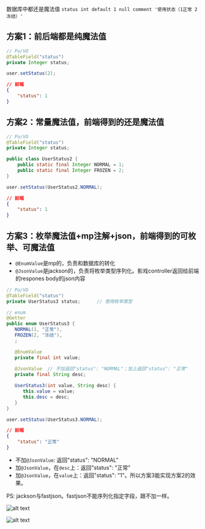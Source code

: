 数据库中都还是魔法值 `status int default 1 null comment '使用状态（1正常 2冻结）'`

## 方案1：前后端都是纯魔法值

```java
// Po/VO
@TableField("status")
private Integer status;
```
```java
user.setStatus(2);
```
```json
// 前端
{
    "status": 1
}
```

## 方案2：常量魔法值，前端得到的还是魔法值

```java
// Po/VO
@TableField("status")
private Integer status;
```
```java
public class UserStatus2 {
    public static final Integer NORMAL = 1;
    public static final Integer FROZEN = 2;
}
```
```java
user.setStatus(UserStatus2.NORMAL);
```
```json
// 前端
{
    "status": 1
}
```

## 方案3：枚举魔法值+mp注解+json，前端得到的可枚举、可魔法值

- `@EnumValue`是mp的，负责和数据库的转化
- `@JsonValue`是jackson的，负责将枚举类型序列化。影戏controller返回给前端的respones body的json内容

```java
// Po/VO
@TableField("status")
private UserStatus3 status;      // 使用枚举类型
```
```java
// enum
@Getter
public enum UserStatus3 {
   NORMAL(1, "正常"),
   FROZEN(2, "冻结"),
   ;

   @EnumValue
   private final int value;
   
   @JsonValue  // 不加返回"status": "NORMAL"；加上返回"status": "正常"
   private final String desc;

   UserStatus3(int value, String desc) {
      this.value = value;
      this.desc = desc;
   }
}
```
```java
user.setStatus(UserStatus3.NORMAL);
```
```json
// 前端
{
    "status": "正常"
}
```

- 不加`@JsonValue`: 返回"status": "NORMAL"
- 加`@JsonValue`，在`desc`上：返回"status": "正常"
- 加`@JsonValue`，在`value`上：返回"status": "1"。所以方案3能实现方案2的效果。

PS: jackson与fastjson。fastjson不能序列化指定字段，跟不加一样。

![alt text](https://cdn.jsdelivr.net/gh/sword4869/pic1@main/images/202407112219572.png)

![alt text](https://cdn.jsdelivr.net/gh/sword4869/pic1@main/images/202407112219573.png)